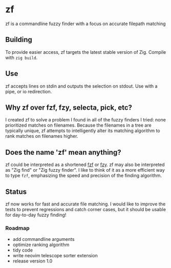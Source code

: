 # zf

zf is a commandline fuzzy finder with a focus on accurate filepath matching

## Building

To provide easier access, zf targets the latest stable version of Zig. Compile
with `zig build`.

## Use

zf accepts lines on stdin and outputs the selection on stdout. Use with a pipe,
or io redirection.

## Why zf over fzf, fzy, selecta, pick, etc?

I created zf to solve a problem I found in all of the fuzzy finders I tried:
none prioritized matches on filenames. Because the filenames in a tree are
typically unique, zf attempts to intelligently alter its matching algorithm to
rank matches on filenames higher.

## Does the name 'zf' mean anything?

zf could be interpreted as a shortened [fzf](https://github.com/junegunn/fzf) or
[fzy](https://github.com/jhawthorn/fzy). zf may also be interpreted as "Zig
find" or "Zig fuzzy finder". I like to think of it as a more efficient way to
type `fzf`, emphasizing the speed and precision of the finding algorithm.

## Status

zf now works for fast and accurate file matching. I would like to improve the
tests to prevent regressions and catch corner cases, but it should be usable for
day-to-day fuzzy finding!

### Roadmap

* add commandline arguments
* optimize ranking algorithm
* tidy code
* write neovim telescope sorter extension
* release version 1.0
